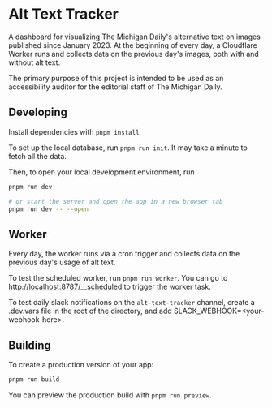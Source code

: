 # Alt Text Tracker

A dashboard for visualizing The Michigan Daily's alternative text on images published since January 2023. At the beginning of every day, a Cloudflare Worker runs and collects data on the previous day's images, both with and without alt text.

The primary purpose of this project is intended to be used as an accessibility auditor for the editorial staff of The Michigan Daily.

## Developing

Install dependencies with `pnpm install`

To set up the local database, run `pnpm run init`. It may take a minute to fetch all the data.

Then, to open your local development environment, run

```bash
pnpm run dev

# or start the server and open the app in a new browser tab
pnpm run dev -- --open
```

## Worker

Every day, the worker runs via a cron trigger and collects data on the previous day's usage of alt text.

To test the scheduled worker, run `pnpm run worker`. You can go to <http://localhost:8787/__scheduled> to trigger the worker task.

To test daily slack notifications on the `alt-text-tracker` channel, create a .dev.vars file in the root of the directory, and add SLACK_WEBHOOK=\<your-webhook-here\>.

## Building

To create a production version of your app:

```bash
pnpm run build
```

You can preview the production build with `pnpm run preview`.
